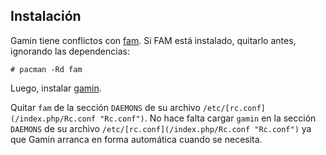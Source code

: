 ## Instalación

Gamin tiene conflictos con [fam](https://aur.archlinux.org/packages/fam/). Si FAM está instalado, quitarlo antes, ignorando las dependencias:

```
# pacman -Rd fam

```

Luego, instalar [gamin](https://www.archlinux.org/packages/?name=gamin).

Quitar `fam` de la sección `DAEMONS` de su archivo `/etc/[rc.conf](/index.php/Rc.conf "Rc.conf")`. No hace falta cargar `gamin` en la sección `DAEMONS` de su archivo `/etc/[rc.conf](/index.php/Rc.conf "Rc.conf")` ya que Gamin arranca en forma automática cuando se necesita.